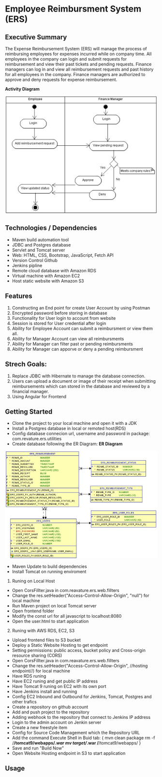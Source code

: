 # Employee Reimbursment System (ERS)

## Executive Summary

The Expense Reimbursement System (ERS) will manage the process of reimbursing employees for expenses incurred while on company time. All employees in the company can login and submit requests for reimbursement and view their past tickets and pending requests. Finance managers can log in and view all reimbursement requests and past history for all employees in the company. Finance managers are authorized to approve and deny requests for expense reimbursement.

**Activity Diagram**

![](./imgs/activity.jpg)

## Technologies / Dependencies

- Maven build automation tool
- JDBC and Postgres database
- Servlet and Tomcat server
- Web: HTML, CSS, Bootstrap, JavaScript, Fetch API
- Version Control Github
- Jenkins pipline
- Remote cloud database with Amazon RDS
- Virtual machine with Amazon EC2
- Host static website with Amazon S3

## Features

1. Constructing an End point for create User Account by using Postman
2. Encrypted password before storing in database
3. Functionality for User login to account from website
4. Session is stored for User credential after login
5. Ability for Employee Account can submit a reimbursment or view them all.
6. Ability for Manager Account can view all reimbursments
7. Ability for Manager can filter past or pending reimbursments
8. Ability for Manager can apporve or deny a pending reimbursment

## Strech Goals:

1. Replace JDBC with Hibernate to manage the database connection.
2. Users can upload a document or image of their receipt when submitting reimbursements which can stored in the database and reviewed by a financial manager.
3. Using Angular for Frontend

## Getting Started

- Clone the project to your local machine and open it with a JDK
- Install a Postgres database in local or remoted host(RDS)
- Config database connecion url, username and password in package: com.revature.ers.utilities
- Create database following the ER Diagram:
  **ER Diagram**

![](./imgs/physical.jpg)

- Maven Update to build dependencies
- Install Tomcat on running enviroment

1. Runing on Local Host

- Open CorsFillter.java in com.reavature.ers.web.fillters
- Change the res.setHeader("Access-Control-Allow-Origin", "null") for local machine
- Run Maven project on local Tomcat server
- Open frontend folder
- Modify the const url for all javascript to localhost:8080
- Open the user.html to start application

2. Runing with AWS RDS, EC2, S3

- Upload frontend files to S3 bucket
- Deploy a Static Website Hosting to get endpoint
- Setting permissions: public access, bucket policy and Cross-origin resource sharing (CORS)
- Open CorsFillter.java in com.reavature.ers.web.fillters
- Change the res.setHeader("Access-Control-Allow-Origin", //hosting endpoint//) for local machine
- Have RDS runing
- Have EC2 runing and get public IP address
- Have Tomcat 9 runing on EC2 with its own port
- Have Jenkins install and running
- Config EC2 Inbound and Outbound for Jenkins, Tomcat, Postgres and other trafics
- Create a repository on github account
- Add and push project to the repository
- Adding webhook to the repository that connect to Jenkins IP address
- Login to the admin account on Jenkin server
- Create a new freestyle item
- Config for Source Code Management which the Repository URL
- Add the command Execute Shell in Buid tab:
  {
  mvn clean package
  rm -f /**/tomcat9/webapps/_.war
  mv target/_.war /**/tomcat9/webapps/
  }
- Save and run "Build Now"
- Open Website Hosting endpoint in S3 to start application

## Usage
